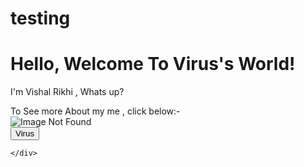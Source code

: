 # testing
<!DOCTYPE html>
<html lang="en">
<head>
    <meta charset="UTF-8">
    <meta http-equiv="X-UA-Compatible" content="IE=edge">
    <meta name="viewport" content="width=device-width, initial-scale=1.0">
    <link rel="stylesheet" href="css/stylesheet5.css">
    <title>HELLO</title>
</head>
<body>
    <div>
        <h1>
            Hello, Welcome To Virus's World!
        </h1>
        <p>I'm Vishal Rikhi , Whats up?</p>
            To See more About my me , click below:- <br>
            <img src="https://images.unsplash.com/photo-1643281423533-21be6e1737a0?ixlib=rb-1.2.1&ixid=MnwxMjA3fDB8MHxwaG90by1wYWdlfHx8fGVufDB8fHx8&auto=format&fit=crop&w=388&q=80" alt="Image Not Found">
            <br>
            <input type="submit" name="submit" id="submit" value="Virus">

    </div>
</body>
</html>
